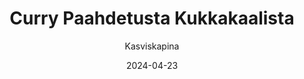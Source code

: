 ---
title: "Curry Paahde­tusta Kukka­kaalista"
image: "https://vegaanibotti.lauravuo.me/2024/04/2024-04-23_small.png"
date: 2024-04-23
receipt_url: "https://kasviskapina.fi/reseptit/curry-paahdetusta-kukkakaalista"
author: "Kasviskapina"
---
